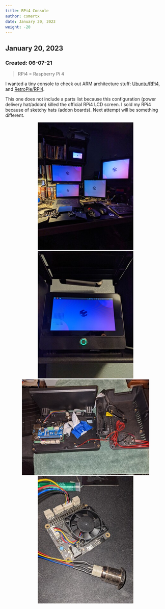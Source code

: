 ```yaml
---
title: RPi4 Console
author: csmertx
date: January 20, 2023
weight: -20
---
```


## January 20, 2023
### Created: 06-07-21

> RPi4 = Raspberry Pi 4

I wanted a tiny console to check out ARM architecture stuff: [Ubuntu/RPi4](/Linux/Devices/rpi4/ubuntu), and [RetroPie/RPi4](/Linux/Devices/rpi4/retropie).

This one does not include a parts list because this configuration (power delivery hat/addon) killed the official RPi4 LCD screen. I sold my RPi4 because of sketchy hats (addon boards). Next attempt will be something different.

<div style="text-align: center;">

![albumimg](/Blog/stuff/images/rpic_all_the_kde.jpg "RPi4 Console - KDE at the desk")
![albumimg](/Blog/stuff/images/rpic_zoom.jpg "RPi4 Console - Up close")
![albumimg](/Blog/stuff/images/rpic_inside.jpg "RPi4 Console - Inside")
![albumimg](/Blog/stuff/images/rpic_soldering.jpg "RPi4 Console - Soldering buttons")
<br />

</div>
